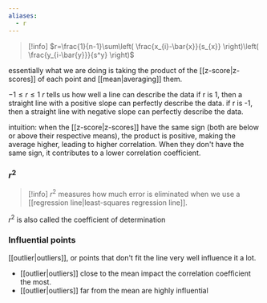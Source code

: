 ```yaml
---
aliases:
  - r
---
```

> [!info] $r=\frac{1}{n-1}\sum\left( \frac{x_{i}-\bar{x}}{s_{x}} \right)\left( \frac{y_{i-\bar{y}}}{s^y} \right)$

essentially what we are doing is taking the product of the [[z-score|z-scores]] of each point and [[mean|averaging]] them.

$-1\leq r\leq 1$
$r$ tells us how well a line can describe the data
if r is 1, then a straight line with a positive slope can perfectly describe the data.
if r is -1, then a straight line with negative slope can perfectly describe the data.

intuition: when the [[z-score|z-scores]] have the same sign (both are below or above their respective means), the product is positive, making the average higher, leading to higher correlation. When they don't have the same sign, it contributes to a lower correlation coefficient. 

### $r^2$
> [!info] $r^2$ measures how much error is eliminated when we use a [[regression line|least-squares regression line]].

$r^2$ is also called the coefficient of determination

### Influential points
 [[outlier|outliers]], or points that don't fit the line very well influence it a lot.
 * [[outlier|outliers]] close to the mean impact the correlation coefficient the most.
 * [[outlier|outliers]] far from the mean are highly influential
   
 
